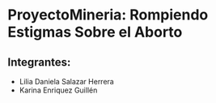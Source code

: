 # ProyectoMineria: Rompiendo Estigmas Sobre el Aborto
## Integrantes:
- Lilia Daniela Salazar Herrera
- Karina Enriquez Guillén
